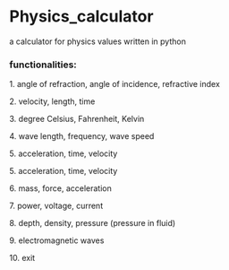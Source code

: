 # Physics_calculator
a calculator for physics values written in python
<h3>
  functionalities:
</h3>
<p>
  1. angle of refraction, angle of incidence, refractive index
</p>
<p>
  2. velocity, length, time
</p>
<p>
  3. degree Celsius, Fahrenheit, Kelvin
</p>
<p>
  4. wave length, frequency, wave speed
</p>
<p>
  5. acceleration, time, velocity
</p>
<p>
  5. acceleration, time, velocity
</p>
<p>
  6. mass, force, acceleration
</p>
<p>
  7. power, voltage, current
</p>
<p>
  8. depth, density, pressure (pressure in fluid)
</p>
<p>
  9. electromagnetic waves
</p>
<p>
  10. exit
</p>
